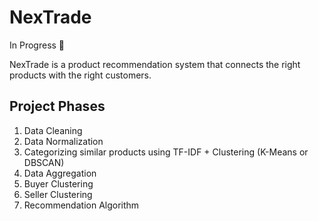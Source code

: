# NexTrade

In Progress 🚀

NexTrade is a product recommendation system that connects the right products with the right customers.

## Project Phases

1. Data Cleaning
2. Data Normalization
3. Categorizing similar products using TF-IDF + Clustering (K-Means or DBSCAN)
4. Data Aggregation
5. Buyer Clustering
6. Seller Clustering
7. Recommendation Algorithm
